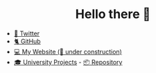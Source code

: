 <h1 align="center">Hello there 👋</h1>

<ul>
 <li>
 <a href="https://twitter.com/lorenzofabro" target="_blank">🐤 Twitter</a>
 </li>
 <li>
  <a href="https://github.com/lorenzofabro" target="_blank">🐈 GitHub</a>
 </li>
 <li>
  <a href="https://lorenzofabro.com/" target="_blank">💻 My Website (🚧 under construction)</a>
 </li>
 <li>
  <a href="https://utn.lorenzofabro.com/" target="_blank">🎓 University Projects</a> - <a href="https://github.com/lorenzofabro/utn-container" target="_blank">📦 Repository</a>
 </li>
</ul>

<!--
**lorenzofabro/lorenzofabro** is a ✨ _special_ ✨ repository because its `README.md` (this file) appears on your GitHub profile.

Here are some ideas to get you started:

- 🔭 I’m currently working on ...
- 🌱 I’m currently learning ...
- 👯 I’m looking to collaborate on ...
- 🤔 I’m looking for help with ...
- 💬 Ask me about ...
- 📫 How to reach me: ...
- 😄 Pronouns: ...
- ⚡ Fun fact: ...
-->
